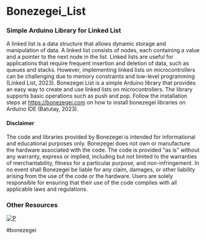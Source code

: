 # Bonezegei_List
### Simple Arduino Library for Linked List 

A linked list is a data structure that allows dynamic storage and manipulation of data. A linked list consists of nodes, each containing a value and a pointer to the next node in the list. Linked lists are useful for applications that require frequent insertion and deletion of data, such as queues and stacks. However, implementing linked lists on microcontrollers can be challenging due to memory constraints and low-level programming (Linked List, 2023). Bonezegei List is a simple Arduino library that provides an easy way to create and use linked lists on microcontrollers. The library supports basic operations such as push and pop. Follow the installation steps at https://bonezegei.com on how to install bonezegei libraries on Arduino IDE (Batutay, 2023).

  <h4>Disclaimer</h4>
  <p>The code and libraries provided by Bonezegei is intended for informational and educational purposes only. Bonezegei does not own or manufacture the hardware associated with the code. The code is provided "as is" without any warranty, express or implied, including but not limited to the warranties of merchantability, fitness for a particular purpose, and non-infringement. In no event shall Bonezegei be liable for any claim, damages, or other liability arising from the use of the code or the hardware. Users are solely responsible for ensuring that their use of the code complies with all applicable laws and regulations.</p>

### Other Resources
[![P](https://img.shields.io/badge/ResearchGate-00CCBB?style=for-the-badge&logo=ResearchGate&logoColor=white)](https://www.researchgate.net/publication/375061737_Bonezegei_List_Simple_Arduino_Library_for_Linked_List)

#bonezegei
